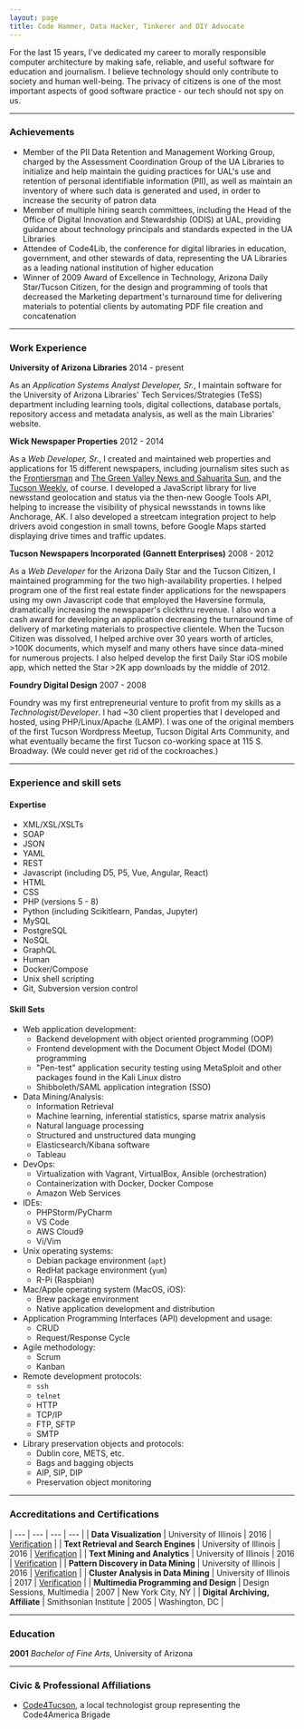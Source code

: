 ```yaml
---
layout: page
title: Code Hammer, Data Hacker, Tinkerer and DIY Advocate
---
```


For the last 15 years, I've dedicated my career to morally responsible computer architecture by making safe, reliable, and useful software for education and journalism. I believe technology should only contribute to society and human well-being. The privacy of citizens is one of the most important aspects of good software practice - our tech should not spy on us.

---

### Achievements

- Member of the PII Data Retention and Management Working Group, charged by the Assessment Coordination Group of the UA Libraries to initialize and help maintain the guiding practices for UAL's use and retention of personal identifiable information (PII), as well as maintain an inventory of where such data is generated and used, in order to increase the security of patron data
- Member of multiple hiring search committees, including the Head of the Office of Digital Innovation and Stewardship (ODIS) at UAL, providing guidance about technology principals and standards expected in the UA Libraries
- Attendee of Code4Lib, the conference for digital libraries in education, government, and other stewards of data, representing the UA Libraries as a leading national institution of higher education
- Winner of 2009 Award of Excellence in Technology, Arizona Daily Star/Tucson Citizen, for the design and programming of tools that decreased the Marketing department's turnaround time for delivering materials to potential clients by automating PDF file creation and concatenation

---

### Work Experience

**University of Arizona Libraries**
2014 - present

As an _Application Systems Analyst Developer, Sr._, I maintain software for the University of Arizona Libraries' Tech Services/Strategies (TeSS) department including learning tools, digital collections, database portals, repository access and metadata analysis, as well as the main Libraries' website. 

**Wick Newspaper Properties**
2012 - 2014

As a _Web Developer, Sr._, I created and maintained web properties and applications for 15 different newspapers, including journalism sites such as the [Frontiersman](https://www.frontiersman.com/) and [The Green Valley News and Sahuarita Sun](https://www.gvnews.com/), and the [Tucson Weekly](https://www.tucsonweekly.com/), of course. I developed a JavaScript library for live newsstand geolocation and status via the then-new Google Tools API, helping to increase the visibility of physical newsstands in towns like Anchorage, AK. I also developed a streetcam integration project to help drivers avoid congestion in small towns, before Google Maps started displaying drive times and traffic updates.

**Tucson Newspapers Incorporated (Gannett Enterprises)**
2008 - 2012

As a _Web Developer_ for the Arizona Daily Star and the Tucson Citizen, I maintained programming for the two high-availability properties. I helped program one of the first real estate finder applications for the newspapers using my own Javascript code that employed the Haversine formula, dramatically increasing the newspaper's clickthru revenue. I also won a cash award for developing an application decreasing the turnaround time of delivery of marketing materials to prospective clientele. When the Tucson Citizen was dissolved, I helped archive over 30 years worth of articles, >100K documents, which myself and many others have since data-mined for numerous projects. I also helped develop the first Daily Star iOS mobile app, which netted the Star >2K app downloads by the middle of 2012.

**Foundry Digital Design**
2007 - 2008

Foundry was my first entrepreneurial venture to profit from my skills as a _Technologist/Developer_. I had ~30 client properties that I developed and hosted, using PHP/Linux/Apache (LAMP). I was one of the original members of the first Tucson Wordpress Meetup, Tucson Digital Arts Community, and what eventually became the first Tucson co-working space at 115 S. Broadway. (We could never get rid of the cockroaches.)

---

### Experience and skill sets

#### Expertise

- XML/XSL/XSLTs
- SOAP
- JSON
- YAML
- REST
- Javascript (including D5, P5, Vue, Angular, React)
- HTML
- CSS
- PHP (versions 5 - 8)
- Python (including Scikitlearn, Pandas, Jupyter)
- MySQL
- PostgreSQL
- NoSQL
- GraphQL
- Human
- Docker/Compose
- Unix shell scripting
- Git, Subversion version control

#### Skill Sets

* Web application development:
	- Backend development with object oriented programming (OOP)
	- Frontend development with the Document Object Model (DOM) programming
	- "Pen-test" application security testing using MetaSploit and other packages found in the Kali Linux distro
	- Shibboleth/SAML application integration (SSO)
* Data Mining/Analysis:
	- Information Retrieval
	- Machine learning, inferential statistics, sparse matrix analysis
	- Natural language processing
	- Structured and unstructured data munging
	- Elasticsearch/Kibana software
	- Tableau
* DevOps:
	- Virtualization with Vagrant, VirtualBox, Ansible (orchestration)
	- Containerization with Docker, Docker Compose
	- Amazon Web Services
* IDEs:
	- PHPStorm/PyCharm
	- VS Code
	- AWS Cloud9
	- Vi/Vim
* Unix operating systems:
	- Debian package environment (`apt`)
	- RedHat package environment (`yum`)
	- R-Pi (Raspbian)
* Mac/Apple operating system (MacOS, iOS):
	- Brew package environment
	- Native application development and distribution
* Application Programming Interfaces (API) development and usage:
	- CRUD
	- Request/Response Cycle
* Agile methodology:
	- Scrum
	- Kanban
* Remote development protocols:
	- `ssh`
	- `telnet`
	- HTTP
	- TCP/IP
	- FTP, SFTP
	- SMTP
* Library preservation objects and protocols:
	- Dublin core, METS, etc.
	- Bags and bagging objects
	- AIP, SIP, DIP
	- Preservation object monitoring

---

### Accreditations and Certifications

| --- | --- | --- | --- |
| **Data Visualization** | University of Illinois | 2016 | [Verification](https://www.coursera.org/account/accomplishments/verify/PJDG8NKUZFXA) |
| **Text Retrieval and Search Engines** | University of Illinois | 2016 | [Verification](https://www.coursera.org/account/accomplishments/verify/GYTHP3ZB46BQ) |
| **Text Mining and Analytics** | University of Illinois | 2016 | [Verification](https://www.coursera.org/account/accomplishments/verify/XHNFBFX4PWR8) |
| **Pattern Discovery in Data Mining** | University of Illinois | 2016 | [Verification](https://www.coursera.org/account/accomplishments/verify/8LECPEEF7QG4) |
| **Cluster Analysis in Data Mining** | University of Illinois | 2017 | [Verification](https://www.coursera.org/account/accomplishments/verify/A58TG4HZ4Z39) |
| **Multimedia Programming and Design** | Design Sessions, Multimedia | 2007 | New York City, NY |
| **Digital Archiving, Affiliate** | Smithsonian Institute | 2005 | Washington, DC |

---

### Education

**2001** _Bachelor of Fine Arts_, University of Arizona

---

### Civic & Professional Affiliations

* [Code4Tucson](https://codefortucson.org), a local technologist group representing the Code4America Brigade
